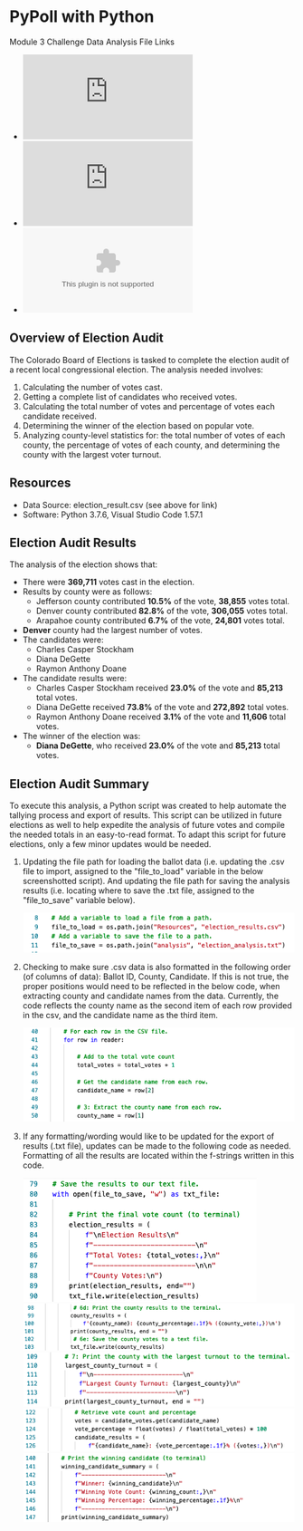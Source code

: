 # PyPoll with Python
Module 3 Challenge Data Analysis File Links
- ![election_analysis.txt](https://github.com/aseo67/election-analysis/blob/main/analysis/election_analysis.txt)
- ![Python Code](https://github.com/aseo67/election-analysis/blob/main/PyPoll_Challenge.py)
- ![election_results.csv](https://github.com/aseo67/election-analysis/blob/main/Resources/election_results.csv)

## Overview of Election Audit
The Colorado Board of Elections is tasked to complete the election audit of a recent local congressional election. The analysis needed involves:

1. Calculating the number of votes cast.
2. Getting a complete list of candidates who received votes.
3. Calculating the total number of votes and percentage of votes each candidate received.
4. Determining the winner of the election based on popular vote.
5. Analyzing county-level statistics for: the total number of votes of each county, the percentage of votes of each county, and determining the county with the largest voter turnout. 

## Resources
- Data Source: election_result.csv (see above for link)
- Software: Python 3.7.6, Visual Studio Code 1.57.1

## Election Audit Results
The analysis of the election shows that: 
- There were **369,711** votes cast in the election.
- Results by county were as follows:
    - Jefferson county contributed **10.5%** of the vote, **38,855** votes total. 
    - Denver county contributed **82.8%** of the vote, **306,055** votes total. 
    - Arapahoe county contributed **6.7%** of the vote, **24,801** votes total. 
- **Denver** county had the largest number of votes.
- The candidates were:
    - Charles Casper Stockham
    - Diana DeGette
    - Raymon Anthony Doane
- The candidate results were: 
    - Charles Casper Stockham received **23.0%** of the vote and **85,213** total votes.
    - Diana DeGette received **73.8%** of the vote and **272,892** total votes.
    - Raymon Anthony Doane received **3.1%** of the vote and **11,606** total votes.
- The winner of the election was: 
    - **Diana DeGette**, who received **23.0%** of the vote and **85,213** total votes.

## Election Audit Summary
To execute this analysis, a Python script was created to help automate the tallying process and export of results. This script can be utilized in future elections as well to help expedite the analysis of future votes and compile the needed totals in an easy-to-read format. To adapt this script for future elections, only a few minor updates would be needed. 

1. Updating the file path for loading the ballot data (i.e. updating the .csv file to import, assigned to the "file_to_load" variable in the below screenshotted script). And updating the file path for saving the analysis results (i.e. locating where to save the .txt file, assigned to the "file_to_save" variable below).
    
    ![Screenshot](https://github.com/aseo67/election-analysis/blob/main/Resources/Screenshot_file%20load%20file%20save%20code.png)
2. Checking to make sure .csv data is also formatted in the following order (of columns of data): Ballot ID, County, Candidate. If this is not true, the proper positions would need to be reflected in the below code, when extracting county and candidate names from the data. Currently, the code reflects the county name as the second item of each row provided in the csv, and the candidate name as the third item. 
    
    ![Screenshot](https://github.com/aseo67/election-analysis/blob/main/Resources/Screenshot_get%20county%20candidate%20names.png)
3. If any formatting/wording would like to be updated for the export of results (.txt file), updates can be made to the following code as needed. Formatting of all the results are located within the f-strings written in this code. 
    
    ![Screenshot: Total Votes](https://github.com/aseo67/election-analysis/blob/main/Resources/Screenshot_total%20votes.png)
    ![Screenshot: Votes by County](https://github.com/aseo67/election-analysis/blob/main/Resources/Screenshot_county%20votes.png)
    ![Screenshot: Largest County Turnout](https://github.com/aseo67/election-analysis/blob/main/Resources/Screenshot_largest%20county.png)
    ![Screenshot: Vote by Candidate](https://github.com/aseo67/election-analysis/blob/main/Resources/Screenshot_candidate%20votes.png)
    ![Screenshot: Winning Candidate](https://github.com/aseo67/election-analysis/blob/main/Resources/Screenshot_winning%20votes.png)


